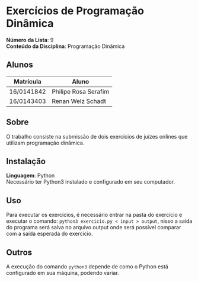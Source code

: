 # Exercícios de Programação Dinâmica 

**Número da Lista**: 9<br>
**Conteúdo da Disciplina**: Programação Dinâmica<br>

## Alunos
|Matrícula | Aluno |
| -- | -- |
| 16/0141842  |  Philipe Rosa Serafim |
| 16/0143403  |  Renan Welz Schadt |

## Sobre 
O trabalho consiste na submissão de dois exercícios de juízes onlines que utilizam programação dinâmica.

## Instalação 
**Linguagem**: Python<br>
Necessário ter Python3 instalado e configurado em seu computador.

## Uso 
Para executar os exercícios, é necessário entrar na pasta do exercício e executar o comando: ```python3 exercicio.py < input > output```, nisso a saída do programa será salva no arquivo output onde será possível comparar com a saída esperada do exercício.

## Outros 
A execução do comando ```python3``` depende de como o Python está configurado em sua máquina, podendo variar.




